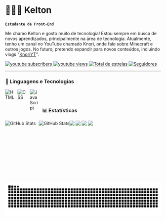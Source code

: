 # 👨🏻‍💻 Kelton

**`Estudante de Front-End`**

Me chamo Kelton e gosto muito de tecnologia! Estou sempre em busca de novos aprendizados, principalmente na área de tecnologia.
Atualmente, tenho um canal no YouTube chamado Knori, onde falo sobre Minecraft e outros jogos. No futuro, pretendo expandir para novos conteúdos, incluindo vlogs "[KnoriYT](https://www.youtube.com/@KnoriOFC)".

<p align="left">
    <a href="https://www.youtube.com/@KnoriOFC?sub_confirmation=1">
        <img 
            alt="youtube subscribers" 
            title="Inscreva-se no meu canal" 
            src="https://custom-icon-badges.demolab.com/youtube/channel/subscribers/UCjTYHg6RKif45F6sVA4LbkQ?color=%23E05D44&label=Inscreva-se&logo=video&logoColor=white&style=for-the-badge&labelColor=CE4630"
        />
    </a>
    <a href="https://www.youtube.com/@KnoriOFC">
        <img 
            alt="youtube views" 
            title="Vizualizações no YouTube" 
            src="https://custom-icon-badges.demolab.com/youtube/channel/views/UCjTYHg6RKif45F6sVA4LbkQ?color=%23E1AD0E&logo=eye&logoColor=white&style=for-the-badge&labelColor=C79600"
        />
    </a> 
    <a href="https://github.com/KeltonPG
    ?tab=repositories&sort=stargazers">
        <img 
            alt="Total de estrelas" 
            title="Total de estrelas GitHub" 
            src="https://custom-icon-badges.demolab.com/github/stars/KeltonPG?color=55960c&style=for-the-badge&labelColor=488207&logo=star&label=estrelas"
        />
    </a>
    <a href="https://github.com/KeltonPG
    ?tab=followers">
        <img 
            alt="Seguidores" 
            title="Me siga no GitHub" 
            src="https://custom-icon-badges.demolab.com/github/followers/KeltonPG?color=236ad3&labelColor=1155ba&style=for-the-badge&logo=github&label=Seguidores&logoColor=white"
        />
    </a>
</p>

---

### 🤖 Linguagens e Tecnologias

<img 
    align="left" 
    alt="HTML"
    title="HTML" 
    width="30px" 
    style="padding-right: 10px;" 
    src="https://cdn.jsdelivr.net/gh/devicons/devicon@latest/icons/html5/html5-original.svg" 
/>
<img 
    align="left" 
    alt="CSS" 
    title="CSS"
    width="30px" 
    style="padding-right: 10px;" 
    src="https://cdn.jsdelivr.net/gh/devicons/devicon@latest/icons/css3/css3-original.svg" 
/>
<img 
    align="left" 
    alt="JavaScript" 
    title="JavaScript"
    width="30px" 
    style="padding-right: 10px;" 
    src="https://cdn.jsdelivr.net/gh/devicons/devicon@latest/icons/javascript/javascript-original.svg" 
/>

<br/>
<br/>

### 📊 Estatísticas

<p>
  <img 
    align="left" 
    alt="GitHub Stats" 
    height="200" 
    style="padding-right: 10px;" 
    src="https://github-readme-stats.vercel.app/api?username=KeltonPG&show_icons=true&theme=tokyonight&include_all_commits=true&locale=pt-br" 
  />

<img 
      align="left" 
      alt="GitHub Stats" 
      height="200" 
      src="https://github-readme-stats.vercel.app/api/top-langs/?username=KeltonPG&theme=tokyonight&layout=compact&custom_title=Tecnologias&langs_count=9" 
  />
</p>
<div>
    <div>

<a href="https://instagram.com/kelton.ks" target="_blank"><img src="https://img.shields.io/badge/-Instagram-%23E4405F?style=for-the-badge&logo=instagram&logoColor=white" target="_blank"></a>
<a href="https://www.twitch.tv/kelton_pg" target="_blank"><img src="https://img.shields.io/badge/Twitch-9146FF?style=for-the-badge&logo=twitch&logoColor=white" target="_blank"></a>
<a href = "mailto:keltonsantos509@gmail.com"><img src="https://img.shields.io/badge/-Gmail-%23333?style=for-the-badge&logo=gmail&logoColor=white" target="_blank"></a>
<a href="https://www.linkedin.com/in/kelton-kaua" target="_blank"><img src="https://img.shields.io/badge/-LinkedIn-%230077B5?style=for-the-badge&logo=linkedin&logoColor=white" target="_blank"></a>
#

<picture align="center">
  <source media="(prefers-color-scheme: dark)" srcset="https://raw.githubusercontent.com/KeltonPG/KeltonPG/output/github-contribution-grid-snake-dark.svg">
  <source media="(prefers-color-scheme: light)" srcset="https://raw.githubusercontent.com/KeltonPG/KeltonPG/output/github-contribution-grid-snake-dark.svg">
  <img align="center" alt="github contribution grid snake animation" src="https://raw.githubusercontent.com/KeltonPG/KeltonPG/output/github-contribution-grid-snake.svg">
</picture>

